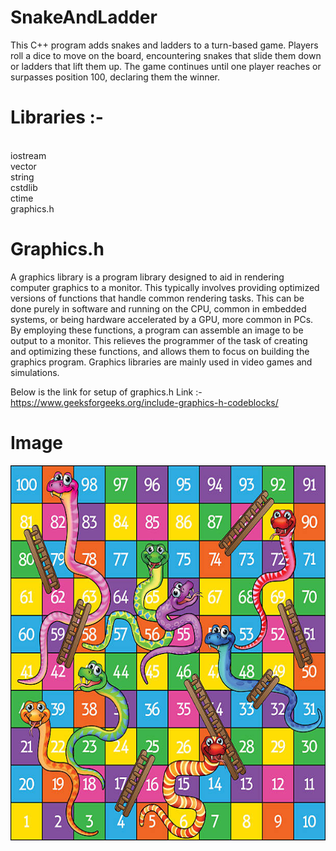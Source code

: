 # SnakeAndLadder
 This C++ program adds snakes and ladders to a turn-based game. Players roll a dice to move on the board, encountering snakes that slide them down or ladders that lift them up. The game continues until one player reaches or surpasses position 100, declaring them the winner.
<br>
# Libraries :- 
<br>
iostream<br>
vector<br>
string<br>
cstdlib<br>
ctime<br>
graphics.h<br>

# Graphics.h
 A graphics library is a program library designed to aid in rendering computer graphics to a monitor. This typically involves providing optimized versions of functions that handle common rendering tasks. This can be done purely in software and running on the CPU, common in embedded systems, or being hardware accelerated by a GPU, more common in PCs. By employing these functions, a program can assemble an image to be output to a monitor. This relieves the programmer of the task of creating and optimizing these functions, and allows them to focus on building the graphics program. Graphics libraries are mainly used in video games and simulations.
 
Below is the link for setup of graphics.h
Link :- https://www.geeksforgeeks.org/include-graphics-h-codeblocks/

# Image 
<img src="sndlpic.jpg" width="600" height="600">
